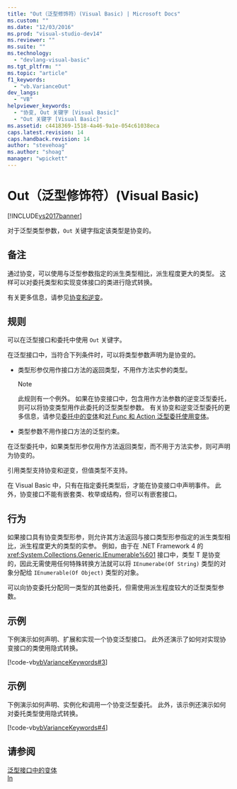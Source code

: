 ```yaml
---
title: "Out（泛型修饰符）(Visual Basic) | Microsoft Docs"
ms.custom: ""
ms.date: "12/03/2016"
ms.prod: "visual-studio-dev14"
ms.reviewer: ""
ms.suite: ""
ms.technology: 
  - "devlang-visual-basic"
ms.tgt_pltfrm: ""
ms.topic: "article"
f1_keywords: 
  - "vb.VarianceOut"
dev_langs: 
  - "VB"
helpviewer_keywords: 
  - "协变, Out 关键字 [Visual Basic]"
  - "Out 关键字 [Visual Basic]"
ms.assetid: c4418369-1518-4a46-9a1e-054c61038eca
caps.latest.revision: 14
caps.handback.revision: 14
author: "stevehoag"
ms.author: "shoag"
manager: "wpickett"
---
```

# Out（泛型修饰符）(Visual Basic)
[!INCLUDE[vs2017banner](../../../csharp/includes/vs2017banner.md)]

对于泛型类型参数，`Out` 关键字指定该类型是协变的。  
  
## 备注  
 通过协变，可以使用与泛型参数指定的派生类型相比，派生程度更大的类型。  这样可以对委托类型和实现变体接口的类进行隐式转换。  
  
 有关更多信息，请参见[协变和逆变](../Topic/Covariance%20and%20Contravariance%20\(C%23%20and%20Visual%20Basic\).md)。  
  
## 规则  
 可以在泛型接口和委托中使用 `Out` 关键字。  
  
 在泛型接口中，当符合下列条件时，可以将类型参数声明为是协变的。  
  
-   类型形参仅用作接口方法的返回类型，不用作方法实参的类型。  
  
    > [!NOTE]
    >  此规则有一个例外。  如果在协变接口中，包含用作方法参数的逆变泛型委托，则可以将协变类型用作此委托的泛型类型参数。  有关协变和逆变泛型委托的更多信息，请参见[委托中的变体](../Topic/Variance%20in%20Delegates%20\(C%23%20and%20Visual%20Basic\).md)和[对 Func 和 Action 泛型委托使用变体](../Topic/Using%20Variance%20for%20Func%20and%20Action%20Generic%20Delegates%20\(C%23%20and%20Visual%20Basic\).md)。  
  
-   类型参数不用作接口方法的泛型约束。  
  
 在泛型委托中，如果类型形参仅用作方法返回类型，而不用于方法实参，则可声明为协变的。  
  
 引用类型支持协变和逆变，但值类型不支持。  
  
 在 Visual Basic 中，只有在指定委托类型后，才能在协变接口中声明事件。  此外，协变接口不能有嵌套类、枚举或结构，但可以有嵌套接口。  
  
## 行为  
 如果接口具有协变类型形参，则允许其方法返回与接口类型形参指定的派生类型相比，派生程度更大的类型的实参。  例如，由于在 .NET Framework 4 的 <xref:System.Collections.Generic.IEnumerable%601> 接口中，类型 T 是协变的，因此无需使用任何特殊转换方法就可以将 `IEnumerabe(Of String)` 类型的对象分配给 `IEnumerable(Of Object)` 类型的对象。  
  
 可以向协变委托分配同一类型的其他委托，但需使用派生程度较大的泛型类型参数。  
  
## 示例  
 下例演示如何声明、扩展和实现一个协变泛型接口。  此外还演示了如何对实现协变接口的类使用隐式转换。  
  
 [!code-vb[vbVarianceKeywords#3](../../../visual-basic/language-reference/modifiers/codesnippet/VisualBasic/out-generic-modifier_1.vb)]  
  
## 示例  
 下例演示如何声明、实例化和调用一个协变泛型委托。  此外，该示例还演示如何对委托类型使用隐式转换。  
  
 [!code-vb[vbVarianceKeywords#4](../../../visual-basic/language-reference/modifiers/codesnippet/VisualBasic/out-generic-modifier_2.vb)]  
  
## 请参阅  
 [泛型接口中的变体](../Topic/Variance%20in%20Generic%20Interfaces%20\(C%23%20and%20Visual%20Basic\).md)   
 [In](../../../visual-basic/language-reference/modifiers/in-generic-modifier.md)